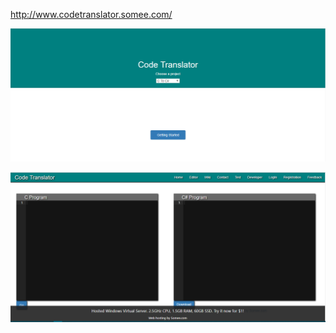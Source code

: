 http://www.codetranslator.somee.com/

![alt text](https://github.com/tanvirstreame/Code-Translator/blob/master/Demo/Capture.PNG)

![alt text](https://github.com/tanvirstreame/Code-Translator/blob/master/Demo/Capture1.PNG)
